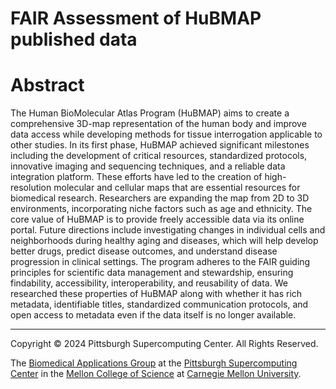# FAIR Assessment of HuBMAP published data

# Abstract 
The Human BioMolecular Atlas Program (HuBMAP) aims to create a comprehensive 3D-map representation of the human body and improve data access while developing methods for tissue interrogation applicable to other studies. In its first phase, HuBMAP achieved significant milestones including the development of critical resources, standardized protocols, innovative imaging and sequencing techniques, and a reliable data integration platform. These efforts have led to the creation of high-resolution molecular and cellular maps that are essential resources for biomedical research. Researchers are expanding the map from 2D to 3D environments, incorporating niche factors such as age and ethnicity. The core value of HuBMAP is to provide freely accessible data via its online portal. Future directions include investigating changes in individual cells and neighborhoods during healthy aging and diseases, which will help develop better drugs, predict disease outcomes, and understand disease progression in clinical settings. The program adheres to the FAIR guiding principles for scientific data management and stewardship, ensuring findability, accessibility, interoperability, and reusability of data. We researched these properties of HuBMAP along with whether it has rich metadata, identifiable titles, standardized communication protocols, and open access to metadata even if the data itself is no longer available.

---
Copyright © 2024 Pittsburgh Supercomputing Center. All Rights Reserved.

The [Biomedical Applications Group](https://www.psc.edu/biomedical-applications/) at the [Pittsburgh Supercomputing Center](http://www.psc.edu) in the [Mellon College of Science](https://www.cmu.edu/mcs/) at [Carnegie Mellon University](http://www.cmu.edu).
